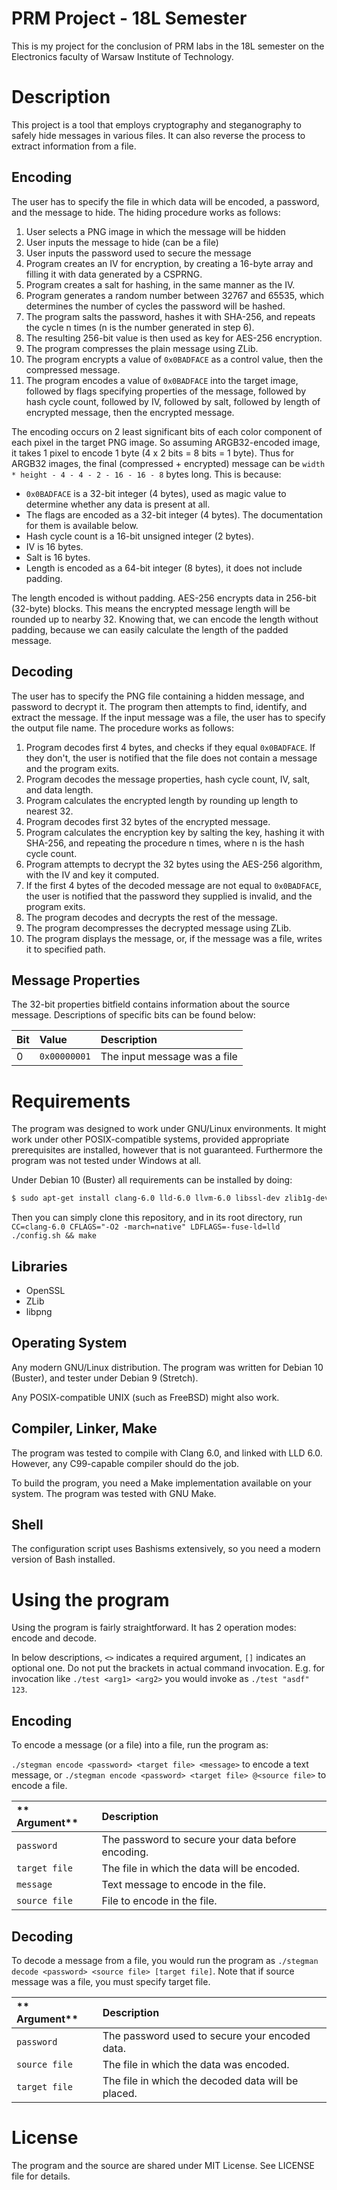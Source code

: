 # PRM Project - 18L Semester
This is my project for the conclusion of PRM labs in the 18L semester on the 
Electronics faculty of Warsaw Institute of Technology.

# Description
This project is a tool that employs cryptography and steganography to safely 
hide messages in various files. It can also reverse the process to extract 
information from a file.

## Encoding
The user has to specify the file in which data will be encoded, a password, 
and the message to hide. The hiding procedure works as follows:

1.  User selects a PNG image in which the message will be hidden
2.  User inputs the message to hide (can be a file)
3.  User inputs the password used to secure the message
4.  Program creates an IV for encryption, by creating a 16-byte array and 
    filling it with data generated by a CSPRNG.
5.  Program creates a salt for hashing, in the same manner as the IV.
6.  Program generates a random number between 32767 and 65535, which determines
    the number of cycles the password will be hashed.
7.  The program salts the password, hashes it with SHA-256, and repeats the 
    cycle n times (n is the number generated in step 6).
8.  The resulting 256-bit value is then used as key for AES-256 encryption.
9.  The program compresses the plain message using ZLib.
10. The program encrypts a value of `0x0BADFACE` as a control value, then the 
    compressed message.
11. The program encodes a value of `0x0BADFACE` into the target image, followed
    by flags specifying properties of the message, followed by hash cycle 
    count, followed by IV, followed by salt, followed by length of encrypted 
    message, then the encrypted message.

The encoding occurs on 2 least significant bits of each color component of 
each pixel in the target PNG image. So assuming ARGB32-encoded image, it takes 
1 pixel to encode 1 byte (4 x 2 bits = 8 bits = 1 byte). Thus for ARGB32 
images, the final (compressed + encrypted) message can be 
`width * height - 4 - 4 - 2 - 16 - 16 - 8` bytes long. This is because:

* `0x0BADFACE` is a 32-bit integer (4 bytes), used as magic value to determine 
  whether any data is present at all.
* The flags are encoded as a 32-bit integer (4 bytes). The documentation for 
  them is available below.
* Hash cycle count is a 16-bit unsigned integer (2 bytes).
* IV is 16 bytes.
* Salt is 16 bytes.
* Length is encoded as a 64-bit integer (8 bytes), it does not include padding.

The length encoded is without padding. AES-256 encrypts data in 256-bit 
(32-byte) blocks. This means the encrypted message length will be rounded up to
nearby 32. Knowing that, we can encode the length without padding, because we 
can easily calculate the length of the padded message.

## Decoding

The user has to specify the PNG file containing a hidden message, and password 
to decrypt it. The program then attempts to find, identify, and extract the 
message. If the input message was a file, the user has to specify the output 
file name. The procedure works as follows:

1.  Program decodes first 4 bytes, and checks if they equal `0x0BADFACE`. If 
    they don't, the user is notified that the file does not contain a message 
    and the program exits.
2.  Program decodes the message properties, hash cycle count, IV, salt, and 
    data length.
3.  Program calculates the encrypted length by rounding up length to nearest 
    32.
4.  Program decodes first 32 bytes of the encrypted message.
5.  Program calculates the encryption key by salting the key, hashing it with 
    SHA-256, and repeating the procedure n times, where n is the hash cycle 
    count.
6.  Program attempts to decrypt the 32 bytes using the AES-256 algorithm, with 
    the IV and key it computed.
7.  If the first 4 bytes of the decoded message are not equal to `0x0BADFACE`, 
    the user is notified that the password they supplied is invalid, and the 
    program exits.
8.  The program decodes and decrypts the rest of the message.
9.  The program decompresses the decrypted message using ZLib.
10. The program displays the message, or, if the message was a file, writes it 
    to specified path.

## Message Properties
The 32-bit properties bitfield contains information about the source message. 
Descriptions of specific bits can be found below:

**Bit** | **Value**    | **Description**
:-------|:-------------|:----------------
0       | `0x00000001` | The input message was a file

# Requirements
The program was designed to work under GNU/Linux environments. It might work 
under other POSIX-compatible systems, provided appropriate prerequisites are 
installed, however that is not guaranteed. Furthermore the program was not 
tested under Windows at all.

Under Debian 10 (Buster) all requirements can be installed by doing:

```bash
$ sudo apt-get install clang-6.0 lld-6.0 llvm-6.0 libssl-dev zlib1g-dev libpng-dev make build-essential git bash
```

Then you can simply clone this repository, and in its root directory, run 
`CC=clang-6.0 CFLAGS="-O2 -march=native" LDFLAGS=-fuse-ld=lld ./config.sh && make`

## Libraries
* OpenSSL
* ZLib
* libpng

## Operating System
Any modern GNU/Linux distribution. The program was written for Debian 10 
(Buster), and tester under Debian 9 (Stretch).

Any POSIX-compatible UNIX (such as FreeBSD) might also work.

## Compiler, Linker, Make
The program was tested to compile with Clang 6.0, and linked with LLD 6.0. 
However, any C99-capable compiler should do the job.

To build the program, you need a Make implementation available on your system. 
The program was tested with GNU Make.

## Shell
The configuration script uses Bashisms extensively, so you need a modern 
version of Bash installed.

# Using the program
Using the program is fairly straightforward. It has 2 operation modes: encode 
and decode. 

In below descriptions, `<>` indicates a required argument, `[]` indicates an 
optional one. Do not put the brackets in actual command invocation. E.g. for
invocation like `./test <arg1> <arg2>` you would invoke as `./test "asdf" 123`.

## Encoding
To encode a message (or a file) into a file, run the program as:

`./stegman encode <password> <target file> <message>` to encode a text message, 
or `./stegman encode <password> <target file> @<source file>` to encode a file.

** Argument**   | **Description**
:---------------|:---------------
`password`      | The password to secure your data before encoding.
`target file`   | The file in which the data will be encoded.
`message`       | Text message to encode in the file.
`source file`   | File to encode in the file.

## Decoding
To decode a message from a file, you would run the program as 
`./stegman decode <password> <source file> [target file]`. Note that if source 
message was a file, you must specify target file.

** Argument**   | **Description**
:---------------|:---------------
`password`      | The password used to secure your encoded data.
`source file`   | The file in which the data was encoded.
`target file`   | The file in which the decoded data will be placed.

# License
The program and the source are shared under MIT License. See LICENSE file for 
details.

